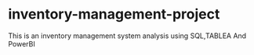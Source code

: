 # inventory-management-project
This is an inventory management system analysis using SQL,TABLEA And PowerBI
